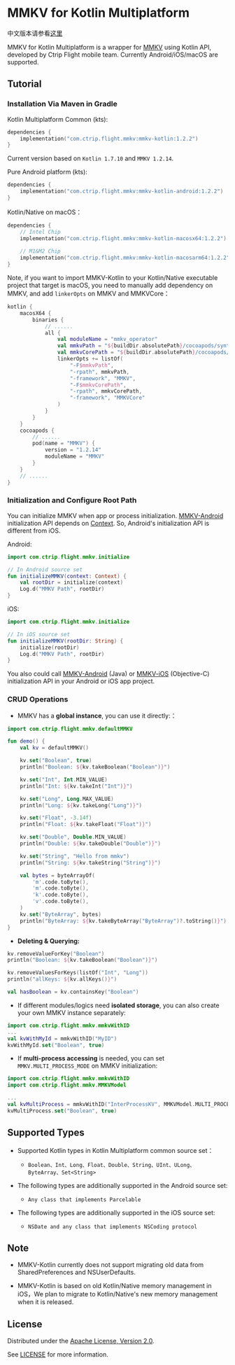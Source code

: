 # MMKV for Kotlin Multiplatform

中文版本请参看[这里](README_CN.md)

MMKV for Kotlin Multiplatform is a wrapper for [MMKV](https://github.com/Tencent/MMKV) using Kotlin API, developed by Ctrip Flight mobile team. Currently Android/iOS/macOS are supported.

## Tutorial

### Installation Via Maven in Gradle

Kotlin Multiplatform Common (kts):

```kotlin
dependencies {     
    implementation("com.ctrip.flight.mmkv:mmkv-kotlin:1.2.2")
}
```

Current version based on `Kotlin 1.7.10` and `MMKV 1.2.14`.

Pure Android platform (kts):

```kotlin
dependencies {     
    implementation("com.ctrip.flight.mmkv:mmkv-kotlin-android:1.2.2")
}
```

Kotlin/Native on macOS：

```kotlin
dependencies { 
    // Intel Chip
    implementation("com.ctrip.flight.mmkv:mmkv-kotlin-macosx64:1.2.2")
    
    // M1&M2 Chip
    implementation("com.ctrip.flight.mmkv:mmkv-kotlin-macosarm64:1.2.2")
}
```
Note, if you want to import MMKV-Kotlin to your Kotlin/Native executable project that target is macOS, you need to manually add dependency on MMKV, and add `linkerOpts` on MMKV and MMKVCore：

```kotlin
kotlin {
    macosX64 {
        binaries {
            // ......
            all {
                val moduleName = "mmkv_operator"
                val mmkvPath = "${buildDir.absolutePath}/cocoapods/synthetic/OSX/$moduleName/build/Release/MMKV"
                val mmkvCorePath = "${buildDir.absolutePath}/cocoapods/synthetic/OSX/$moduleName//build/Release/MMKVCore"
                linkerOpts += listOf(
                    "-F$mmkvPath",
                    "-rpath", mmkvPath,
                    "-framework", "MMKV",
                    "-F$mmkvCorePath",
                    "-rpath", mmkvCorePath,
                    "-framework", "MMKVCore"
                )
            }
        }
    }
    cocoapods {
        // ......
        pod(name = "MMKV") {
            version = "1.2.14"
            moduleName = "MMKV"
        }
    }
    // ......
}
```

### Initialization and Configure Root Path

You can initialize MMKV when app or process initialization. [MMKV-Android](https://github.com/Tencent/MMKV/tree/master/Android/MMKV) initialization API depends on [Context](https://developer.android.com/reference/android/content/Context). So, Android's initialization API is different from iOS.

Android:

```kotlin
import com.ctrip.flight.mmkv.initialize

// In Android source set
fun initializeMMKV(context: Context) {
    val rootDir = initialize(context)
    Log.d("MMKV Path", rootDir)
}
```

iOS:

```kotlin
import com.ctrip.flight.mmkv.initialize

// In iOS source set
fun initializeMMKV(rootDir: String) {
    initialize(rootDir)
    Log.d("MMKV Path", rootDir)
}
```

You also could call [MMKV-Android](https://github.com/Tencent/MMKV/tree/master/Android/MMKV) (Java) or [MMKV-iOS](https://github.com/Tencent/MMKV/tree/master/iOS) (Objective-C) initialization API in your Android or iOS app project.

### CRUD Operations

- MMKV has a **global instance**, you can use it directly:：

```kotlin
import com.ctrip.flight.mmkv.defaultMMKV

fun demo() {
    val kv = defaultMMKV()

    kv.set("Boolean", true)
    println("Boolean: ${kv.takeBoolean("Boolean")}")

    kv.set("Int", Int.MIN_VALUE)
    println("Int: ${kv.takeInt("Int")}")

    kv.set("Long", Long.MAX_VALUE)
    println("Long: ${kv.takeLong("Long")}")

    kv.set("Float", -3.14f)
    println("Float: ${kv.takeFloat("Float")}")

    kv.set("Double", Double.MIN_VALUE)
    println("Double: ${kv.takeDouble("Double")}")

    kv.set("String", "Hello from mmkv")
    println("String: ${kv.takeString("String")}")

    val bytes = byteArrayOf(
        'm'.code.toByte(), 
        'm'.code.toByte(), 
        'k'.code.toByte(), 
        'v'.code.toByte(),
    )
    kv.set("ByteArray", bytes)
    println("ByteArray: ${kv.takeByteArray("ByteArray")?.toString()}")
}
```

- **Deleting & Querying:**

```kotlin
kv.removeValueForKey("Boolean")
println("Boolean: ${kv.takeBoolean("Boolean")}")

kv.removeValuesForKeys(listOf("Int", "Long"))
println("allKeys: ${kv.allKeys()}")

val hasBoolean = kv.containsKey("Boolean")
```

- If different modules/logics need **isolated storage**, you can also create your own MMKV instance separately:

```kotlin
import com.ctrip.flight.mmkv.mmkvWithID
...
val kvWithMyId = mmkvWithID("MyID")
kvWithMyId.set("Boolean", true)
```

- If **multi-process accessing** is needed, you can set `MMKV.MULTI_PROCESS_MODE` on MMKV initialization:

```kotlin
import com.ctrip.flight.mmkv.mmkvWithID
import com.ctrip.flight.mmkv.MMKVModel

...
val kvMultiProcess = mmkvWithID("InterProcessKV", MMKVModel.MULTI_PROCESS)
kvMultiProcess.set("Boolean", true)
```

## Supported Types

* Supported Kotlin types in Kotlin Multiplatform common source set：
  * `Boolean、Int、Long、Float、Double、String、UInt、ULong、ByteArray、Set<String>`
 

* The following types are additionally supported in the Android source set:
  * `Any class that implements Parcelable`


* The following types are additionally supported in the iOS source set:
  * `NSDate and any class that implements NSCoding protocol`


## Note
 
- MMKV-Kotlin currently does not support migrating old data from SharedPreferences and NSUserDefaults.

- MMKV-Kotlin is based on old Kotlin/Native memory management in iOS，We plan to migrate to Kotlin/Native's new memory management when it is released.

## License

Distributed under the [Apache License, Version 2.0](https://github.com/aws/jsii/tree/main/packages/jsii-reflect#license).

See [LICENSE](LICENSE.txt) for more information.